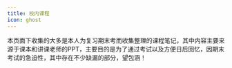 ```yaml
---
title: 校内课程
icon: ghost
---
```


本页面下收集的大多是本人为复习期末考而收集整理的课程笔记，其中内容主要来源于课本和讲课老师的PPT，主要目的是为了通过考试以及方便日后回忆，因期末考试的急迫性，其中存在不少缺漏的部分，望包涵！